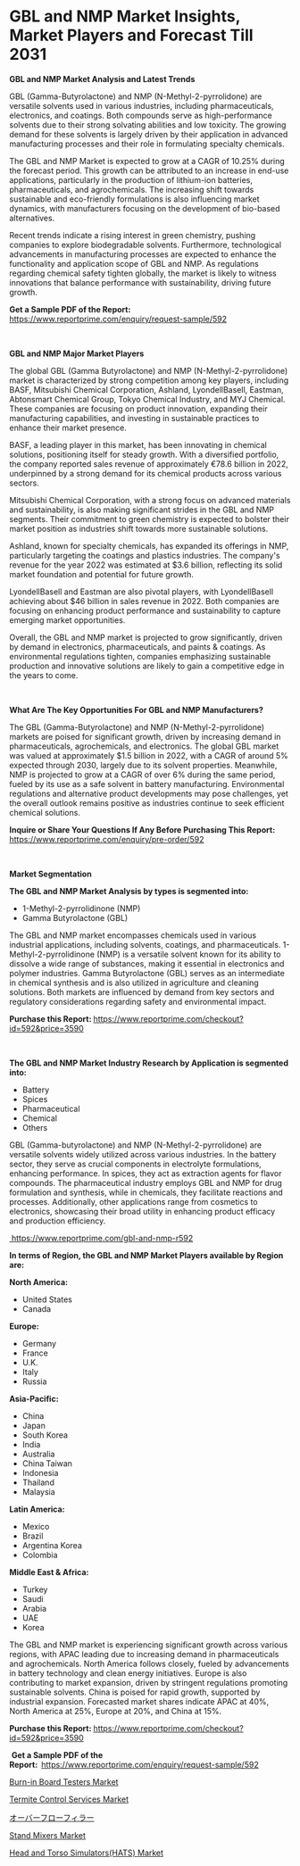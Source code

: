 <p><h1>GBL and NMP Market Insights, Market Players and Forecast Till 2031</h1></p><p><strong>GBL and NMP Market Analysis and Latest Trends</strong></p>
<p><p>GBL (Gamma-Butyrolactone) and NMP (N-Methyl-2-pyrrolidone) are versatile solvents used in various industries, including pharmaceuticals, electronics, and coatings. Both compounds serve as high-performance solvents due to their strong solvating abilities and low toxicity. The growing demand for these solvents is largely driven by their application in advanced manufacturing processes and their role in formulating specialty chemicals.</p><p>The GBL and NMP Market is expected to grow at a CAGR of 10.25% during the forecast period. This growth can be attributed to an increase in end-use applications, particularly in the production of lithium-ion batteries, pharmaceuticals, and agrochemicals. The increasing shift towards sustainable and eco-friendly formulations is also influencing market dynamics, with manufacturers focusing on the development of bio-based alternatives.</p><p>Recent trends indicate a rising interest in green chemistry, pushing companies to explore biodegradable solvents. Furthermore, technological advancements in manufacturing processes are expected to enhance the functionality and application scope of GBL and NMP. As regulations regarding chemical safety tighten globally, the market is likely to witness innovations that balance performance with sustainability, driving future growth.</p></p>
<p><strong>Get a Sample PDF of the Report:&nbsp;</strong> <a href="https://www.reportprime.com/enquiry/request-sample/592">https://www.reportprime.com/enquiry/request-sample/592</a></p>
<p>&nbsp;</p>
<p><strong>GBL and NMP Major Market Players</strong></p>
<p><p>The global GBL (Gamma Butyrolactone) and NMP (N-Methyl-2-pyrrolidone) market is characterized by strong competition among key players, including BASF, Mitsubishi Chemical Corporation, Ashland, LyondellBasell, Eastman, Abtonsmart Chemical Group, Tokyo Chemical Industry, and MYJ Chemical. These companies are focusing on product innovation, expanding their manufacturing capabilities, and investing in sustainable practices to enhance their market presence.</p><p>BASF, a leading player in this market, has been innovating in chemical solutions, positioning itself for steady growth. With a diversified portfolio, the company reported sales revenue of approximately €78.6 billion in 2022, underpinned by a strong demand for its chemical products across various sectors.</p><p>Mitsubishi Chemical Corporation, with a strong focus on advanced materials and sustainability, is also making significant strides in the GBL and NMP segments. Their commitment to green chemistry is expected to bolster their market position as industries shift towards more sustainable solutions.</p><p>Ashland, known for specialty chemicals, has expanded its offerings in NMP, particularly targeting the coatings and plastics industries. The company's revenue for the year 2022 was estimated at $3.6 billion, reflecting its solid market foundation and potential for future growth.</p><p>LyondellBasell and Eastman are also pivotal players, with LyondellBasell achieving about $46 billion in sales revenue in 2022. Both companies are focusing on enhancing product performance and sustainability to capture emerging market opportunities.</p><p>Overall, the GBL and NMP market is projected to grow significantly, driven by demand in electronics, pharmaceuticals, and paints & coatings. As environmental regulations tighten, companies emphasizing sustainable production and innovative solutions are likely to gain a competitive edge in the years to come.</p></p>
<p>&nbsp;</p>
<p><strong>What Are The Key Opportunities For GBL and NMP Manufacturers?</strong></p>
<p><p>The GBL (Gamma-Butyrolactone) and NMP (N-Methyl-2-pyrrolidone) markets are poised for significant growth, driven by increasing demand in pharmaceuticals, agrochemicals, and electronics. The global GBL market was valued at approximately $1.5 billion in 2022, with a CAGR of around 5% expected through 2030, largely due to its solvent properties. Meanwhile, NMP is projected to grow at a CAGR of over 6% during the same period, fueled by its use as a safe solvent in battery manufacturing. Environmental regulations and alternative product developments may pose challenges, yet the overall outlook remains positive as industries continue to seek efficient chemical solutions.</p></p>
<p><strong>Inquire or Share Your Questions If Any Before Purchasing This Report:</strong> <a href="https://www.reportprime.com/enquiry/pre-order/592">https://www.reportprime.com/enquiry/pre-order/592</a></p>
<p>&nbsp;</p>
<p><strong>Market Segmentation</strong></p>
<p><strong>The GBL and NMP Market Analysis by types is segmented into:</strong></p>
<p><ul><li>1-Methyl-2-pyrrolidinone (NMP)</li><li>Gamma Butyrolactone (GBL)</li></ul></p>
<p><p>The GBL and NMP market encompasses chemicals used in various industrial applications, including solvents, coatings, and pharmaceuticals. 1-Methyl-2-pyrrolidinone (NMP) is a versatile solvent known for its ability to dissolve a wide range of substances, making it essential in electronics and polymer industries. Gamma Butyrolactone (GBL) serves as an intermediate in chemical synthesis and is also utilized in agriculture and cleaning solutions. Both markets are influenced by demand from key sectors and regulatory considerations regarding safety and environmental impact.</p></p>
<p><strong>Purchase this Report:&nbsp;</strong><a href="https://www.reportprime.com/checkout?id=592&price=3590">https://www.reportprime.com/checkout?id=592&price=3590</a></p>
<p>&nbsp;</p>
<p><strong>The GBL and NMP Market Industry Research by Application is segmented into:</strong></p>
<p><ul><li>Battery</li><li>Spices</li><li>Pharmaceutical</li><li>Chemical</li><li>Others</li></ul></p>
<p><p>GBL (Gamma-butyrolactone) and NMP (N-Methyl-2-pyrrolidone) are versatile solvents widely utilized across various industries. In the battery sector, they serve as crucial components in electrolyte formulations, enhancing performance. In spices, they act as extraction agents for flavor compounds. The pharmaceutical industry employs GBL and NMP for drug formulation and synthesis, while in chemicals, they facilitate reactions and processes. Additionally, other applications range from cosmetics to electronics, showcasing their broad utility in enhancing product efficacy and production efficiency.</p></p>
<p><a href="https://www.reportprime.com/gbl-and-nmp-r592">&nbsp;https://www.reportprime.com/gbl-and-nmp-r592</a></p>
<p><strong>In terms of Region, the GBL and NMP Market Players available by Region are:</strong></p>
<p>
    <p> <strong> North America: </strong>
        <ul>
            <li>United States</li>
            <li>Canada</li>
        </ul>
        </p> 
    <p> <strong> Europe: </strong>
        <ul>
            <li>Germany</li>
            <li>France</li>
            <li>U.K.</li>
            <li>Italy</li>
            <li>Russia</li>
        </ul>
        </p> 
    <p> <strong> Asia-Pacific: </strong>
        <ul>
            <li>China</li>
            <li>Japan</li>
            <li>South Korea</li>
            <li>India</li>
            <li>Australia</li>
            <li>China Taiwan</li>
            <li>Indonesia</li>
            <li>Thailand</li>
            <li>Malaysia</li>
        </ul>
        </p> 
    <p> <strong> Latin America: </strong>
        <ul>
            <li>Mexico</li>
            <li>Brazil</li>
            <li>Argentina Korea</li>
            <li>Colombia</li>
        </ul>
        </p> 
    <p> <strong> Middle East & Africa: </strong>
        <ul>
            <li>Turkey</li>
            <li>Saudi</li>
            <li>Arabia</li>
            <li>UAE</li>
            <li>Korea</li>
        </ul>
    </p>
    </p>
<p><p>The GBL and NMP market is experiencing significant growth across various regions, with APAC leading due to increasing demand in pharmaceuticals and agrochemicals. North America follows closely, fueled by advancements in battery technology and clean energy initiatives. Europe is also contributing to market expansion, driven by stringent regulations promoting sustainable solvents. China is poised for rapid growth, supported by industrial expansion. Forecasted market shares indicate APAC at 40%, North America at 25%, Europe at 20%, and China at 15%.</p></p>
<p><strong>Purchase this Report: </strong><a href="https://www.reportprime.com/checkout?id=592&price=3590">https://www.reportprime.com/checkout?id=592&price=3590</a></p>
<p>&nbsp;<strong>Get a Sample PDF of the Report:&nbsp;&nbsp;</strong><a href="https://www.reportprime.com/enquiry/request-sample/592">https://www.reportprime.com/enquiry/request-sample/592</a></p>
<p><strong></strong></p>
<p><p><a href="https://issuu.com/reportprime-2/docs/burn-in-board-testers-market-size-2_3245c8c5597707">Burn-in Board Testers Market</a></p><p><a href="https://medium.com/@othaleffler2008/emerging-opportunities-and-challenges-in-the-global-termite-control-services-market-2024-2031-3976a4a10854">Termite Control Services Market</a></p><p><a href="https://medium.com/@roseperez232/2024%E5%B9%B4%E3%81%8B%E3%82%892031%E5%B9%B4%E3%81%BE%E3%81%A7%E3%81%AE%E9%96%93%E3%81%AB9-6-%E3%81%AEcagr%E3%81%A7%E6%8B%A1%E5%A4%A7%E3%81%97%E3%81%A6%E3%81%84%E3%82%8Boverflow-fillers%E5%B8%82%E5%A0%B4%E3%81%AE%E8%A6%8F%E6%A8%A1%E3%81%AB%E9%96%A2%E3%81%99%E3%82%8B%E6%83%85%E5%A0%B1-4a144474ec9c">オーバーフローフィラー</a></p><p><a href="https://www.linkedin.com/pulse/stand-mixers-market-indicators-size-regional-breakdown-player-z0k2f?trackingId=sYYorTV1Qga9RagYQ%2B7bAw%3D%3D">Stand Mixers Market</a></p><p><a href="https://issuu.com/reportprime-2/docs/head-and-torso-simulatorshats-marke_98499b0761fa48">Head and Torso Simulators(HATS) Market</a></p></p>